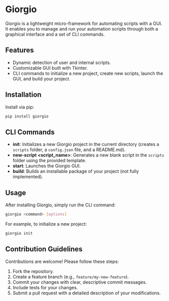 # Giorgio

Giorgio is a lightweight micro-framework for automating scripts with a GUI.
It enables you to manage and run your automation scripts through both a graphical interface and a set of CLI commands.

## Features

- Dynamic detection of user and internal scripts.
- Customizable GUI built with Tkinter.
- CLI commands to initialize a new project, create new scripts, launch the GUI, and build your project.

## Installation

Install via pip:

```bash
pip install giorgio
```

## CLI Commands

- **init**: Initializes a new Giorgio project in the current directory
  (creates a `scripts` folder, a `config.json` file, and a README.md).
- **new-script <script_name>**: Generates a new blank script in the `scripts`
  folder using the provided template.
- **start**: Launches the Giorgio GUI.
- **build**: Builds an installable package of your project (not fully implemented).

## Usage

After installing Giorgio, simply run the CLI command:

```bash
giorgio <command> [options]
```

For example, to initialize a new project:

```bash
giorgio init
```

## Contribution Guidelines

Contributions are welcome! Please follow these steps:

1. Fork the repository.
2. Create a feature branch (e.g., `feature/my-new-feature`).
3. Commit your changes with clear, descriptive commit messages.
4. Include tests for your changes.
5. Submit a pull request with a detailed description of your modifications.